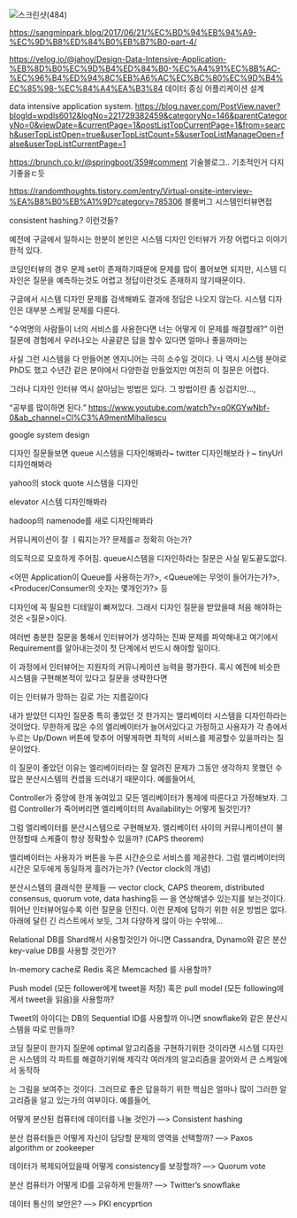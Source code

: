 
![스크린샷(484)](https://user-images.githubusercontent.com/75001605/165228392-fece790a-43df-4700-9ced-521328ca6c7e.png)


https://sangminpark.blog/2017/06/21/%EC%BD%94%EB%94%A9-%EC%9D%B8%ED%84%B0%EB%B7%B0-part-4/

https://velog.io/@jahoy/Design-Data-Intensive-Application-%EB%8D%B0%EC%9D%B4%ED%84%B0-%EC%A4%91%EC%8B%AC-%EC%96%B4%ED%94%8C%EB%A6%AC%EC%BC%80%EC%9D%B4%EC%85%98-%EC%84%A4%EA%B3%84
데이터 중심 어플리케이션 설계

data intensive application system.
https://blog.naver.com/PostView.naver?blogId=wpdls6012&logNo=221729382459&categoryNo=146&parentCategoryNo=0&viewDate=&currentPage=1&postListTopCurrentPage=1&from=search&userTopListOpen=true&userTopListCount=5&userTopListManageOpen=false&userTopListCurrentPage=1

https://brunch.co.kr/@springboot/359#comment 기술블로그.. 기초적인거 다지기좋을ㄷ듯

https://randomthoughts.tistory.com/entry/Virtual-onsite-interview-%EA%B8%B0%EB%A1%9D?category=785306
블룸버그 시스템인터뷰면접

consistent hashing.? 이런것들?


예전에 구글에서 일하시는 한분이 본인은 시스템 디자인 인터뷰가 가장 어렵다고 이야기한적 있다.

코딩인터뷰의 경우 문제 set이 존재하기때문에 문제를 많이 풀어보면 되지만, 시스템 디자인은 질문을 예측하는것도 어렵고 정답이란것도 존재하지 않기때문이다. 

구글에서 시스템 디자인 문제를 검색해봐도 결과에 정답은 나오지 않는다. 시스템 디자인은 대부분 스케일 문제를 다룬다.

“수억명의 사람들이 너의 서비스를 사용한다면 너는 어떻게 이 문제를 해결할래?” 이런 질문에 경험에서 우러나오는 사골같은 답을 할수 있다면 얼마나 좋을까마는 

사실 그런 시스템을 다 만들어본 엔지니어는 극히 소수일 것이다. 나 역시 시스템 분야로 PhD도 했고 수년간 같은 분야에서 다양한걸 만들었지만 여전히 이 질문은 어렵다.

그러나 디자인 인터뷰 역시 살아남는 방법은 있다. 그 방법이란 좀 싱겁지만…,

“공부를 많이하면 된다.”
https://www.youtube.com/watch?v=q0KGYwNbf-0&ab_channel=Cl%C3%A9mentMihailescu

google system design



디자인 질문들보면
queue 시스템을 디자인해봐라~
twitter 디자인해보라ㅏ~
tinyUrl 디자인해봐라

yahoo의 stock quote 시스템을 디자인

elevator 시스템 디자인해봐라

hadoop의 namenode를 새로 디자인해봐라

커뮤니케이션이 잘 ㅣ뤄지는가?
문제를ㄹ 정확히 아는가?

의도적으로 모호하게 주어짐. queue시스템을 디자인하라는 질문은 사실 밑도끝도없다.

 <어떤 Application이 Queue를 사용하는가?>, <Queue에는 무엇이 들어가는가?>, <Producer/Consumer의 숫자는 몇개인가?> 등 
 
 
 디자인에 꼭 필요한 디테일이 빠져있다. 그래서 디자인 질문을 받았을때 처음 해야하는것은 <질문>이다.
 
 여러번 충분한 질문을 통해서 인터뷰어가 생각하는 진짜 문제를 파악해내고 여기에서 Requirement를 알아내는것이 첫 단계에서 반드시 해야할 일이다. 
 
 이 과정에서 인터뷰어는 지원자의 커뮤니케이션 능력을 평가한다. 혹시 예전에 비슷한 시스템을 구현해본적이 있다고 질문을 생략한다면 
 
 이는 인터뷰가 망하는 길로 가는 지름길이다
 
 
 내가 받았던 디자인 질문중 특히 좋았던 것 한가지는 엘리베이터 시스템을 디자인하라는 것이었다. 무한하게 많은 수의 엘리베이터가 늘어서있다고 가정하고 사용자가 각 층에서 누르는
 Up/Down 버튼에 맞추어 어떻게하면 최적의 서비스를 제공할수 있을까라는 질문이었다. 
 
 이 질문이 좋았던 이유는 엘리베이터라는 잘 알려진 문제가 그동안 생각하지 못했던 수많은 분산시스템의 컨셉을 드러내기 때문이다. 예를들어서,



Controller가 중앙에 한개 놓여있고 모든 엘리베이터가 통제에 따른다고 가정해보자. 그럼 Controller가 죽어버리면 엘리베이터의 Availability는 어떻게 될것인가?

그럼 엘리베이터를 분산시스템으로 구현해보자. 엘리베이터 사이의 커뮤니케이션이 불안정할때 스케줄이 항상 정확할수 있을까? (CAPS theorem)

엘리베이터는 사용자가 버튼을 누른 시간순으로 서비스를 제공한다. 그럼 엘리베이터의 시간은 모두에게 동일하게 흘러가는가? (Vector clock의 개념)


 분산시스템의 클래식한 문제들 — vector clock, CAPS theorem, distributed consensus, quorum vote, data hashing등 — 을 연상해낼수 있는지를 보는것이다. 
 뛰어난 인터뷰어일수록 이런 질문을 던진다. 이런 문제에 답하기 위한 쉬운 방법은 없다. 아래에 달린 긴 리스트에서 보듯, 그저 다양하게 많이 아는 수밖에…


Relational DB를 Shard해서 사용할것인가 아니면 Cassandra, Dynamo와 같은 분산 key-value DB를 사용할 것인가?


In-memory cache로 Redis 혹은 Memcached 를 사용할까?

Push model (모든 follower에게 tweet을 저장) 혹은 pull model (모든 following에게서 tweet을 읽음)을 사용할까?

Tweet의 아이디는 DB의 Sequential ID를 사용할까 아니면 snowflake와 같은 분산시스템을 따로 만들까?



코딩 질문이 한가지 질문에 optimal 알고리즘을 구현하기위한 것이라면 시스템 디자인은 시스템의 각 파트를 해결하기위해 제각각 여러개의 알고리즘을 끌어와서 큰 스케일에서 동작하

는 그림을 보여주는 것이다. 그러므로 좋은 답을하기 위한 핵심은 얼마나 많이 그러한 알고리즘을 알고 있는가의 여부이다. 예를들어,

어떻게 분산된 컴퓨터에 데이터를 나눌 것인가 —> Consistent hashing

분산 컴퓨터들은 어떻게 자신이 담당할 문제의 영역을 선택할까? —> Paxos algorithm or zookeeper

데이터가 복제되어있을때 어떻게 consistency를 보장할까? —> Quorum vote

분산 컴퓨터가 어떻게 ID를 고유하게 만들까? —> Twitter’s snowflake

데이터 통신의 보안은? —> PKI encyprtion

